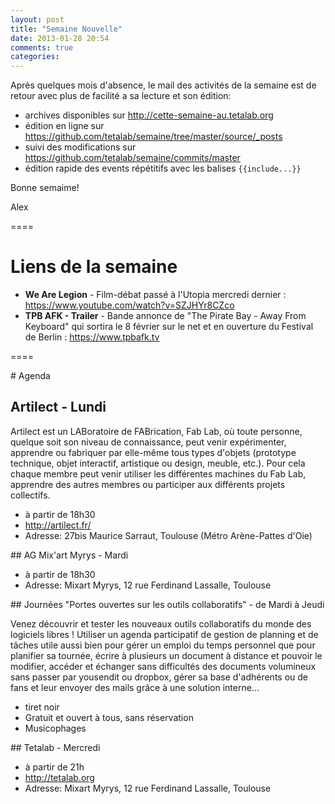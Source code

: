 ```yaml
---
layout: post
title: "Semaine Nouvelle"
date: 2013-01-28 20:54
comments: true
categories: 
---
```


Après quelques mois d'absence, le mail des activités de la semaine est de retour avec plus de facilité a sa lecture et son édition:

- archives disponibles sur http://cette-semaine-au.tetalab.org
- édition en ligne sur https://github.com/tetalab/semaine/tree/master/source/_posts
- suivi des modifications sur https://github.com/tetalab/semaine/commits/master
- édition rapide des events répétitifs avec les balises ```{{include...}}```

Bonne semaime!

Alex

====

# Liens de la semaine

* **We Are Legion** - Film-débat passé à l'Utopia mercredi dernier : https://www.youtube.com/watch?v=SZJHYr8CZco
* **TPB AFK - Trailer** - Bande annonce de "The Pirate Bay - Away From Keyboard" qui sortira le 8 février sur le net et en ouverture du Festival de Berlin : https://www.tpbafk.tv

====

# Agenda

## Artilect - Lundi

Artilect est un LABoratoire de FABrication, Fab Lab, où toute personne, quelque soit son niveau de connaissance, peut venir expérimenter, apprendre ou fabriquer par elle-même tous types d'objets (prototype technique, objet interactif, artistique ou design, meuble, etc.). Pour cela chaque membre peut venir utiliser les différentes machines du Fab Lab, apprendre des autres membres ou participer aux différents projets collectifs.

* à partir de 18h30
* http://artilect.fr/
* Adresse: 27bis Maurice Sarraut, Toulouse (Métro Arène-Pattes d'Oie)

## AG Mix'art Myrys - Mardi 

* à partir de 18h30
* Adresse: Mixart Myrys, 12 rue Ferdinand Lassalle, Toulouse

## Journées "Portes ouvertes sur les outils collaboratifs" - de Mardi à Jeudi

Venez découvrir et tester les nouveaux outils collaboratifs du monde des logiciels libres ! 
Utiliser un agenda participatif de gestion de planning et de tâches utile aussi bien pour gérer un emploi du temps personnel que pour planifier sa tournée, écrire à plusieurs un document à distance et pouvoir le modifier, accéder et échanger sans difficultés des documents volumineux sans passer par yousendit ou dropbox, gérer sa base d'adhérents ou de fans et leur envoyer des mails grâce à une solution interne...

* tiret noir
* Gratuit et ouvert à tous, sans réservation
* Musicophages

## Tetalab - Mercredi

* à partir de 21h
* http://tetalab.org
* Adresse: Mixart Myrys, 12 rue Ferdinand Lassalle, Toulouse
